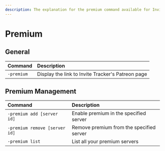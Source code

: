 ```yaml
---
description: The explanation for the premium command available for Invite Tracker.
---
```


# Premium

## General

| Command | Description |
| :--- | :--- |
| `-premium` | Display the link to Invite Tracker's Patreon page |

## Premium Management

| Command | Description |
| :--- | :--- |
| `-premium add [server id]` | Enable premium in the specified server |
| `-premium remove [server id]` | Remove premium from the specified server |
| `-premium list` | List all your premium servers |

